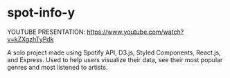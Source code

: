 # spot-info-y

YOUTUBE PRESENTATION: https://www.youtube.com/watch?v=kZXgzhTyPdk

A solo project made using Spotify API, D3.js, Styled Components, React.js, and Express. Used to help users visualize their data, see their most popular genres and most listened to artists.
